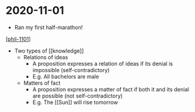 # 2020-11-01

- Ran my first half-marathon!

[[phil-1101]]

- Two types of [[knowledge]]
  - Relations of ideas
    - A proposition expresses a relation of ideas if its denial is impossible (self-contradictory)
    - E.g. All bachelors are male
  - Matters of fact
    - A proposition expresses a matter of fact if both it and its denial are possible (not self-contradictory)
    - E.g. The [[Sun]] will rise tomorrow

[//begin]: # "Autogenerated link references for markdown compatibility"
[phil-1101]: phil-1101 "PHIL 1101 - Intro to Philosophy: Knowledge and Reality"
[//end]: # "Autogenerated link references"